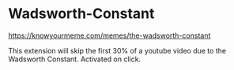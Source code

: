 # Wadsworth-Constant

https://knowyourmeme.com/memes/the-wadsworth-constant

This extension will skip the first 30% of a youtube video due to the Wadsworth Constant. Activated on click.
